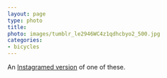 ```yaml
---
layout: page
type: photo
title: 
photo: images/tumblr_le2946WC4z1qdhcbyo2_500.jpg
categories: 
- bicycles
---
```

An [Instagramed version](http://instagr.am/p/gAOi/) of one of these. 
